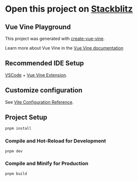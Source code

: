 # Open this project on [Stackblitz](https://stackblitz.com/~/github.com/vue-vine/stackblitz-playground)

## Vue Vine Playground

This project was generated with [create-vue-vine](https://github.com/vue-vine/vue-vine/tree/main/packages/create-vue-vine).

Learn more about Vue Vine in the [Vue Vine documentation](https://vue-vine.dev/)

## Recommended IDE Setup

[VSCode](https://code.visualstudio.com/) + [Vue Vine Extension](https://marketplace.visualstudio.com/items?itemName=ShenQingchuan.vue-vine-extension).

## Customize configuration

See [Vite Configuration Reference](https://vitejs.dev/config/).

## Project Setup

```sh
pnpm install
```

### Compile and Hot-Reload for Development

```sh
pnpm dev
```

### Compile and Minify for Production

```sh
pnpm build
```
